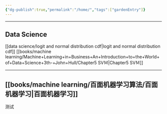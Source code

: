 ```yaml
---
{"dg-publish":true,"permalink":"/home/","tags":["gardenEntry"]}
---
```


---
## Data Science
[[data science/logit and normal distribution cdf\|logit and normal distribution cdf]]
[[books/machine learning/Machine+Learning+in+Business+An+Introduction+to+the+World+of+Data+Science+3th-+John+Hull/Chapter5 SVＭ\|Chapter5 SVＭ]]
___
## [[books/machine learning/百面机器学习算法/百面机器学习\|百面机器学习]]
测试